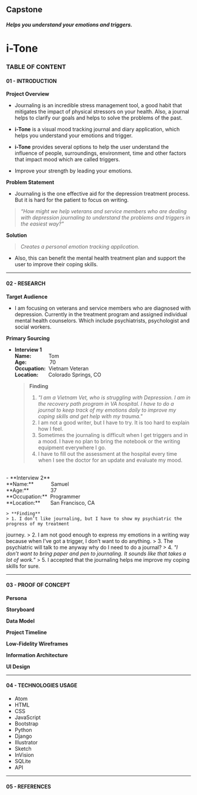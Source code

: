 ## Capstone

##### Helps you understand your emotions and triggers.
# i-Tone

### TABLE OF CONTENT

#### 01 - INTRODUCTION

**Project Overview**
- Journaling is an incredible stress management tool, a good habit that mitigates the
impact of physical stressors on your health. Also, a journal helps to clarify our goals
and helps to solve the problems of the past.

- **i-Tone** is a visual mood tracking journal and diary application, which helps you
understand your emotions and trigger.

- **i-Tone** provides several options to help the user understand the influence of people,
surroundings, environment, time and other factors that impact mood which are
called triggers.

- Improve your strength by leading your emotions.

**Problem Statement**
- Journaling is the one effective aid for the depression treatment process. But it is hard for
the patient to focus on writing.

> *“How might we help veterans and service members who are dealing with depression
journaling to understand the problems and triggers in the easiest way?"*

**Solution**
> *Creates a personal emotion tracking application.*

- Also, this can benefit the mental health treatment plan and support the user to
improve their coping skills.
_____________________________________________________________________________________________

#### 02 - RESEARCH

**Target Audience**
- I am focusing on veterans and service members who are diagnosed with depression. Currently in the treatment program and assigned individual mental health counselors. Which include psychiatrists, psychologist and social workers.

**Primary Sourcing**
- **Interview 1**<br>
    **Name:**       &nbsp;&nbsp;&nbsp;&nbsp;&nbsp;&nbsp;&nbsp;&nbsp;&nbsp;&nbsp;&nbsp;Tom<br>
    **Age:**        &nbsp;&nbsp;&nbsp;&nbsp;&nbsp;&nbsp;&nbsp;&nbsp;&nbsp;&nbsp;&nbsp;&nbsp;&nbsp;&nbsp;&nbsp;70<br>
    **Occupation:** &nbsp;Vietnam Veteran<br>
    **Location:**   &nbsp;&nbsp;&nbsp;&nbsp;&nbsp;&nbsp;Colorado Springs, CO<br>

    > **Finding**
    > 1. *"I am a Vietnam Vet, who is struggling with Depression. I am in the recovery path
program in VA hospital. I have to do a journal to keep track of my emotions
daily to improve my coping skills and get help with my trauma."*
    > 2. I am not a good writer, but I have to try. It is too hard to explain how I feel.
    > 3. Sometimes the journaling is difficult when I get triggers and in a mood. I have no
plan to bring the notebook or the writing equipment everywhere I go.
    > 4. I have to fill out the assessment at the hospital every time when I see the doctor
for an update and evaluate my mood.

<br>
- **Interview 2**<br>
    **Name:**       &nbsp;&nbsp;&nbsp;&nbsp;&nbsp;&nbsp;&nbsp;&nbsp;&nbsp;&nbsp;&nbsp;Samuel<br>
    **Age:**        &nbsp;&nbsp;&nbsp;&nbsp;&nbsp;&nbsp;&nbsp;&nbsp;&nbsp;&nbsp;&nbsp;&nbsp;&nbsp;&nbsp;37<br>
    **Occupation:** &nbsp;Programmer<br>
    **Location:**   &nbsp;&nbsp;&nbsp;&nbsp;&nbsp;&nbsp;San Francisco, CA<br>

    > **Finding**
    > 1. I don’t like journaling, but I have to show my psychiatric the progress of my treatment
journey.
    > 2. I am not good enough to express my emotions in a writing way because when I’ve got
a trigger, I don’t want to do anything.
    > 3. The psychiatric will talk to me anyway why do I need to do a journal?
    > 4. *"I don’t want to bring paper and pen to journaling. It sounds like that takes a lot of
work."*
    > 5. I accepted that the journaling helps me improve my coping skills for sure.

_____________________________________________________________________________________________

#### 03 - PROOF OF CONCEPT

**Persona**

**Storyboard**

**Data Model**

**Project Timeline**

**Low-Fidelity Wireframes**

**Information Architecture**

**UI Design**

_____________________________________________________________________________________________

#### 04 - TECHNOLOGIES USAGE

* Atom
* HTML
* CSS
* JavaScript
* Bootstrap
* Python
* Django
* Illustrator
* Sketch
* InVision
* SQLite
* API

_____________________________________________________________________________________________

#### 05 - REFERENCES
